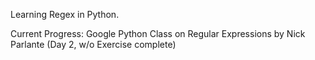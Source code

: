 Learning Regex in Python.

Current Progress:
Google Python Class on Regular Expressions by Nick Parlante (Day 2, w/o Exercise complete)
